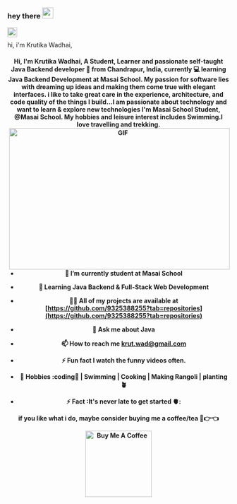 ### hey there <img src="https://media.giphy.com/media/hvRJCLFzcasrR4ia7z/giphy.gif" width="25px">

<a href="https://www.linkedin.com/in/krutika-wadhai-6a07b2121/">
  <img align="left" alt="Krutika's LinkedIN" width="22px" src="https://raw.githubusercontent.com/peterthehan/peterthehan/master/assets/linkedin.svg" />
</a>
<br />

hi, i'm Krutika Wadhai,
<h4 align="center">Hi, I'm Krutika Wadhai, A Student, Learner and passionate self-taught Java Backend developer 🚀 from Chandrapur, India, currently 💻 learning Java Backend Development at Masai School. My passion for software lies with dreaming up ideas and making them come true with elegant interfaces. i like to take great care in the experience, architecture, and code quality of the things I build...I am passionate about technology and want to learn & explore new technologies I'm Masai School Student, @Masai School. My hobbies and leisure interest includes Swimming.I love travelling and trekking.</h43>

 <img align="right" alt="GIF" src="https://github.com/abhisheknaiidu/abhisheknaiidu/blob/master/code.gif?raw=true" width="500" height="320" />
 
 
 
 - 🔭 I’m currently student at Masai School

- 🌱 Learning **Java Backend & Full-Stack Web Development**

- 👨‍💻 All of my projects are available at [https://github.com/9325388255?tab=repositories](https://github.com/9325388255?tab=repositories)

- 💬 Ask me about **Java**

- 📫 How to reach me **krut.wad@gmail.com**

- ⚡ Fun fact **I watch the funny videos often.**

- 🎯 Hobbies :**coding📕 | Swimming | Cooking | Making Rangoli | planting 🪴**

- ⚡ Fact :**It's never late to get started 🫀:**
 
if you like what i do, maybe consider buying me a coffee/tea 🥺👉👈

<a href="https://www.buymeacoffee.com/abhisheknaiidu" target="_blank"><img src="https://cdn.buymeacoffee.com/buttons/v2/default-red.png" alt="Buy Me A Coffee" width="150" ></a>
